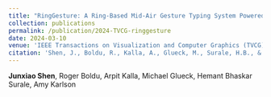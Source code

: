 ```yaml
---
title: "RingGesture: A Ring-Based Mid-Air Gesture Typing System Powered by a Deep-Learning Word Prediction Framework"
collection: publications
permalink: /publication/2024-TVCG-ringgesture
date: 2024-03-10
venue: 'IEEE Transactions on Visualization and Computer Graphics (TVCG) 2024'
citation: 'Shen, J., Boldu, R., Kalla, A., Glueck, M., Surale, H.B., & Karlson, A. (2024, March). RingGesture: A Ring-Based Mid-Air Gesture Typing System Powered by a Deep-Learning Word Prediction Framework. In IEEE Transactions on Visualization and Computer Graphics.'
---
```

**Junxiao Shen**, Roger Boldu, Arpit Kalla, Michael Glueck, Hemant Bhaskar Surale, Amy Karlson

